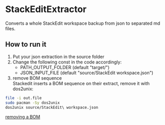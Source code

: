 # StackEditExtractor

Converts a whole StackEdit workspace backup from json to separated md files.  

## How to run it 

1. Put your json extraction in the source folder  
2. Change the following const in the code accordingly:  
    - PATH_OUTPUT_FOLDER (default "target/")
    - JSON_INPUT_FILE (default "source/StackEdit workspace.json")
3. remove BOM sequence  
   Stackedit inserts a BOM sequence on their extract, remove it with dos2unix:
```bash
file -i out.file
sudo pacman -Sy dos2unix
dos2unix source/StackEdit\ workspace.json
```

[removing a BOM](https://unix.stackexchange.com/questions/381230/how-can-i-remove-the-bom-from-a-utf-8-file)
